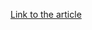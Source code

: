 [Link to the article](https://thehackernews.com/2025/02/cybercriminals-can-now-clone-any-brands.html)
